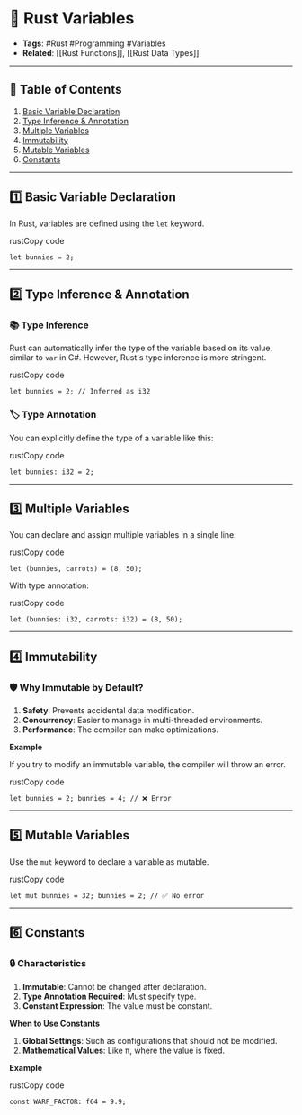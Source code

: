 # 🦀 Rust Variables

- **Tags**: #Rust #Programming #Variables
- **Related**: [[Rust Functions]], [[Rust Data Types]]

---

## 📝 Table of Contents

1. [Basic Variable Declaration](https://chat.openai.com/c/7cfb0893-62aa-4772-ae94-342687678b79#1%EF%B8%8F%E2%83%A3-Basic-Variable-Declaration)
2. [Type Inference & Annotation](https://chat.openai.com/c/7cfb0893-62aa-4772-ae94-342687678b79#2%EF%B8%8F%E2%83%A3-Type-Inference--Annotation)
3. [Multiple Variables](https://chat.openai.com/c/7cfb0893-62aa-4772-ae94-342687678b79#3%EF%B8%8F%E2%83%A3-Multiple-Variables)
4. [Immutability](https://chat.openai.com/c/7cfb0893-62aa-4772-ae94-342687678b79#4%EF%B8%8F%E2%83%A3-Immutability)
5. [Mutable Variables](https://chat.openai.com/c/7cfb0893-62aa-4772-ae94-342687678b79#5%EF%B8%8F%E2%83%A3-Mutable-Variables)
6. [Constants](https://chat.openai.com/c/7cfb0893-62aa-4772-ae94-342687678b79#6%EF%B8%8F%E2%83%A3-Constants)

---

## 1️⃣ Basic Variable Declaration

In Rust, variables are defined using the `let` keyword.

rustCopy code

`let bunnies = 2;`

---

## 2️⃣ Type Inference & Annotation

### 📚 Type Inference

Rust can automatically infer the type of the variable based on its value, similar to `var` in C#. However, Rust's type inference is more stringent.

rustCopy code

`let bunnies = 2; // Inferred as i32`

### 🏷️ Type Annotation

You can explicitly define the type of a variable like this:

rustCopy code

`let bunnies: i32 = 2;`

---

## 3️⃣ Multiple Variables

You can declare and assign multiple variables in a single line:

rustCopy code

`let (bunnies, carrots) = (8, 50);`

With type annotation:

rustCopy code

`let (bunnies: i32, carrots: i32) = (8, 50);`

---

## 4️⃣ Immutability

### 🛡️ Why Immutable by Default?

1. **Safety**: Prevents accidental data modification.
2. **Concurrency**: Easier to manage in multi-threaded environments.
3. **Performance**: The compiler can make optimizations.

**Example**

If you try to modify an immutable variable, the compiler will throw an error.

rustCopy code

`let bunnies = 2; bunnies = 4; // ❌ Error`

---

## 5️⃣ Mutable Variables

Use the `mut` keyword to declare a variable as mutable.

rustCopy code

`let mut bunnies = 32; bunnies = 2; // ✅ No error`

---

## 6️⃣ Constants

### 🔒 Characteristics

1. **Immutable**: Cannot be changed after declaration.
2. **Type Annotation Required**: Must specify type.
3. **Constant Expression**: The value must be constant.

**When to Use Constants**

1. **Global Settings**: Such as configurations that should not be modified.
2. **Mathematical Values**: Like π, where the value is fixed.

**Example**

rustCopy code

`const WARP_FACTOR: f64 = 9.9;`